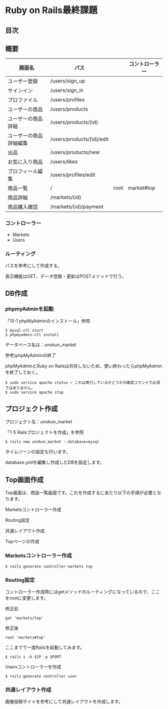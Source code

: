 # Ruby on Rails最終課題

## 目次

## 概要

| 画面名                 | パス                      |      | コントローラー |
| ---------------------- | ------------------------- | ---- | -------------- |
| ユーザー登録           | /users/sign_up            |      |                |
| サインイン             | /users/sign_in            |      |                |
| プロファイル           | /users/profiles           |      |                |
| ユーザーの商品         | /users/products           |      |                |
| ユーザーの商品詳細     | /users/products/{id}      |      |                |
| ユーザーの商品詳細編集 | /users/products/{id}/edit |      |                |
| 出品                   | /users/products/new       |      |                |
| お気に入り商品         | /users/likes              |      |                |
| プロフィール編集       | /users/profiles/edit      |      |                |
| 商品一覧               | /                         | root | market#top     |
| 商品詳細               | /markets/{id}             |      |                |
| 商品購入確認           | /markets/{id}/payment     |      |                |



### コントローラー

* Markets
* Users



### ルーティング

パスを参考にして作成する。

表示機能はGET、データ登録・更新はPOSTメソッドで行う。



## DB作成

### phpmyAdminを起動

「10-1 phpMyAdminのインストール」参照 

```shell
$ mysql-ctl start
$ phpmyadmin-ctl install
```

データベース名は：unokun_market



参考)phpMyAdminの終了

phpMyAdminとRuby on Railsは共存しないため、使い終わったらphpMyAdminを終了しておく。

```shell
$ sudo service apache status ← これは実行しているかどうかの確認コマンドで必須ではありません。
$ sudo service apache stop
```



## プロジェクト作成

プロジェクト名：unokun_market

「1-5 Railsプロジェクトを作成」を参照

```shell
$ rails new unokun_market --database=mysql
```



タイムゾーンの設定も行います。

database.ymlを編集し作成したDBを設定します。



## Top画面作成

Top画面は、商品一覧画面です。これを作成するにあたり以下の手順が必要となります。

Marketsコントローラー作成

Routing設定

共通レイアウト作成

Topページの作成



### Marketsコントローラー作成

```shell
$ rails generate controller markets top 
```



### Routing設定

コントローラー作成時にはgetメソッドのルーティングになっているので、ここをrootに変更します。

修正前

```shell
get 'markets/top'
```

修正後

```shell
root 'markets#top'
```

ここまでで一度Railsを起動してみます。

```shell
$ rails s -b $IP -p $PORT
```



Usersコントローラーを作成

```shell
$ rails generate controller user
```



### 共通レイアウト作成

画像投稿サイトを参考にして共通レイアウトを作成します。
